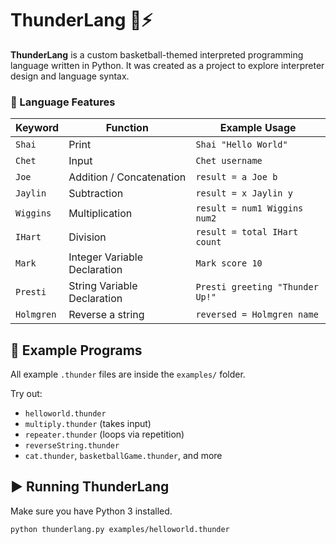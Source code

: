 # ThunderLang 🏀⚡

**ThunderLang** is a custom basketball-themed interpreted programming language written in Python. It was created as a project to explore interpreter design and language syntax.

### 🔑 Language Features

| Keyword   | Function                         | Example Usage                       |
|-----------|----------------------------------|-------------------------------------|
| `Shai`    | Print                            | `Shai "Hello World"`                |
| `Chet`    | Input                            | `Chet username`                     |
| `Joe`     | Addition / Concatenation         | `result = a Joe b`                  |
| `Jaylin`  | Subtraction                      | `result = x Jaylin y`               |
| `Wiggins` | Multiplication                   | `result = num1 Wiggins num2`        |
| `IHart`   | Division                         | `result = total IHart count`        |
| `Mark`    | Integer Variable Declaration     | `Mark score 10`                     |
| `Presti`  | String Variable Declaration      | `Presti greeting "Thunder Up!"`     |
| `Holmgren`| Reverse a string                 | `reversed = Holmgren name`          |


## 🧠 Example Programs

All example `.thunder` files are inside the `examples/` folder.

Try out:
- `helloworld.thunder`
- `multiply.thunder` (takes input)
- `repeater.thunder` (loops via repetition)
- `reverseString.thunder`
- `cat.thunder`, `basketballGame.thunder`, and more

## ▶️ Running ThunderLang

Make sure you have Python 3 installed.

```bash
python thunderlang.py examples/helloworld.thunder
